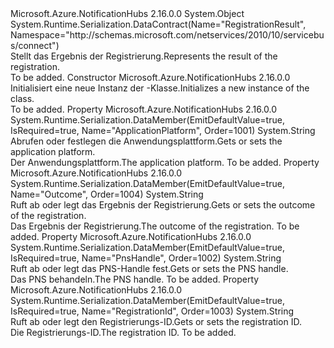 <Type Name="RegistrationResult" FullName="Microsoft.Azure.NotificationHubs.RegistrationResult">
  <TypeSignature Language="C#" Value="public sealed class RegistrationResult" />
  <TypeSignature Language="ILAsm" Value=".class public auto ansi sealed beforefieldinit RegistrationResult extends System.Object" />
  <TypeSignature Language="DocId" Value="T:Microsoft.Azure.NotificationHubs.RegistrationResult" />
  <TypeSignature Language="VB.NET" Value="Public NotInheritable Class RegistrationResult" />
  <TypeSignature Language="F#" Value="type RegistrationResult = class" />
  <AssemblyInfo>
    <AssemblyName>Microsoft.Azure.NotificationHubs</AssemblyName>
    <AssemblyVersion>2.16.0.0</AssemblyVersion>
  </AssemblyInfo>
  <Base>
    <BaseTypeName>System.Object</BaseTypeName>
  </Base>
  <Interfaces />
  <Attributes>
    <Attribute>
      <AttributeName>System.Runtime.Serialization.DataContract(Name="RegistrationResult", Namespace="http://schemas.microsoft.com/netservices/2010/10/servicebus/connect")</AttributeName>
    </Attribute>
  </Attributes>
  <Docs>
    <summary><span data-ttu-id="c9f8a-101">Stellt das Ergebnis der Registrierung.</span><span class="sxs-lookup"><span data-stu-id="c9f8a-101">Represents the result of the registration.</span></span></summary>
    <remarks>To be added.</remarks>
  </Docs>
  <Members>
    <Member MemberName=".ctor">
      <MemberSignature Language="C#" Value="public RegistrationResult ();" />
      <MemberSignature Language="ILAsm" Value=".method public hidebysig specialname rtspecialname instance void .ctor() cil managed" />
      <MemberSignature Language="DocId" Value="M:Microsoft.Azure.NotificationHubs.RegistrationResult.#ctor" />
      <MemberSignature Language="VB.NET" Value="Public Sub New ()" />
      <MemberType>Constructor</MemberType>
      <AssemblyInfo>
        <AssemblyName>Microsoft.Azure.NotificationHubs</AssemblyName>
        <AssemblyVersion>2.16.0.0</AssemblyVersion>
      </AssemblyInfo>
      <Parameters />
      <Docs>
        <summary><span data-ttu-id="c9f8a-102">Initialisiert eine neue Instanz der <see cref="T:Microsoft.Azure.NotificationHubs.RegistrationResult" />-Klasse.</span><span class="sxs-lookup"><span data-stu-id="c9f8a-102">Initializes a new instance of the <see cref="T:Microsoft.Azure.NotificationHubs.RegistrationResult" /> class.</span></span></summary>
        <remarks>To be added.</remarks>
      </Docs>
    </Member>
    <Member MemberName="ApplicationPlatform">
      <MemberSignature Language="C#" Value="public string ApplicationPlatform { get; set; }" />
      <MemberSignature Language="ILAsm" Value=".property instance string ApplicationPlatform" />
      <MemberSignature Language="DocId" Value="P:Microsoft.Azure.NotificationHubs.RegistrationResult.ApplicationPlatform" />
      <MemberSignature Language="VB.NET" Value="Public Property ApplicationPlatform As String" />
      <MemberSignature Language="F#" Value="member this.ApplicationPlatform : string with get, set" Usage="Microsoft.Azure.NotificationHubs.RegistrationResult.ApplicationPlatform" />
      <MemberType>Property</MemberType>
      <AssemblyInfo>
        <AssemblyName>Microsoft.Azure.NotificationHubs</AssemblyName>
        <AssemblyVersion>2.16.0.0</AssemblyVersion>
      </AssemblyInfo>
      <Attributes>
        <Attribute>
          <AttributeName>System.Runtime.Serialization.DataMember(EmitDefaultValue=true, IsRequired=true, Name="ApplicationPlatform", Order=1001)</AttributeName>
        </Attribute>
      </Attributes>
      <ReturnValue>
        <ReturnType>System.String</ReturnType>
      </ReturnValue>
      <Docs>
        <summary><span data-ttu-id="c9f8a-103">Abrufen oder festlegen die Anwendungsplattform.</span><span class="sxs-lookup"><span data-stu-id="c9f8a-103">Gets or sets the application platform.</span></span></summary>
        <value><span data-ttu-id="c9f8a-104">Der Anwendungsplattform.</span><span class="sxs-lookup"><span data-stu-id="c9f8a-104">The application platform.</span></span></value>
        <remarks>To be added.</remarks>
      </Docs>
    </Member>
    <Member MemberName="Outcome">
      <MemberSignature Language="C#" Value="public string Outcome { get; set; }" />
      <MemberSignature Language="ILAsm" Value=".property instance string Outcome" />
      <MemberSignature Language="DocId" Value="P:Microsoft.Azure.NotificationHubs.RegistrationResult.Outcome" />
      <MemberSignature Language="VB.NET" Value="Public Property Outcome As String" />
      <MemberSignature Language="F#" Value="member this.Outcome : string with get, set" Usage="Microsoft.Azure.NotificationHubs.RegistrationResult.Outcome" />
      <MemberType>Property</MemberType>
      <AssemblyInfo>
        <AssemblyName>Microsoft.Azure.NotificationHubs</AssemblyName>
        <AssemblyVersion>2.16.0.0</AssemblyVersion>
      </AssemblyInfo>
      <Attributes>
        <Attribute>
          <AttributeName>System.Runtime.Serialization.DataMember(EmitDefaultValue=true, Name="Outcome", Order=1004)</AttributeName>
        </Attribute>
      </Attributes>
      <ReturnValue>
        <ReturnType>System.String</ReturnType>
      </ReturnValue>
      <Docs>
        <summary><span data-ttu-id="c9f8a-105">Ruft ab oder legt das Ergebnis der Registrierung.</span><span class="sxs-lookup"><span data-stu-id="c9f8a-105">Gets or sets the outcome of the registration.</span></span></summary>
        <value><span data-ttu-id="c9f8a-106">Das Ergebnis der Registrierung.</span><span class="sxs-lookup"><span data-stu-id="c9f8a-106">The outcome of the registration.</span></span></value>
        <remarks>To be added.</remarks>
      </Docs>
    </Member>
    <Member MemberName="PnsHandle">
      <MemberSignature Language="C#" Value="public string PnsHandle { get; set; }" />
      <MemberSignature Language="ILAsm" Value=".property instance string PnsHandle" />
      <MemberSignature Language="DocId" Value="P:Microsoft.Azure.NotificationHubs.RegistrationResult.PnsHandle" />
      <MemberSignature Language="VB.NET" Value="Public Property PnsHandle As String" />
      <MemberSignature Language="F#" Value="member this.PnsHandle : string with get, set" Usage="Microsoft.Azure.NotificationHubs.RegistrationResult.PnsHandle" />
      <MemberType>Property</MemberType>
      <AssemblyInfo>
        <AssemblyName>Microsoft.Azure.NotificationHubs</AssemblyName>
        <AssemblyVersion>2.16.0.0</AssemblyVersion>
      </AssemblyInfo>
      <Attributes>
        <Attribute>
          <AttributeName>System.Runtime.Serialization.DataMember(EmitDefaultValue=true, IsRequired=true, Name="PnsHandle", Order=1002)</AttributeName>
        </Attribute>
      </Attributes>
      <ReturnValue>
        <ReturnType>System.String</ReturnType>
      </ReturnValue>
      <Docs>
        <summary><span data-ttu-id="c9f8a-107">Ruft ab oder legt das PNS-Handle fest.</span><span class="sxs-lookup"><span data-stu-id="c9f8a-107">Gets or sets the PNS handle.</span></span></summary>
        <value><span data-ttu-id="c9f8a-108">Das PNS behandeln.</span><span class="sxs-lookup"><span data-stu-id="c9f8a-108">The PNS handle.</span></span></value>
        <remarks>To be added.</remarks>
      </Docs>
    </Member>
    <Member MemberName="RegistrationId">
      <MemberSignature Language="C#" Value="public string RegistrationId { get; set; }" />
      <MemberSignature Language="ILAsm" Value=".property instance string RegistrationId" />
      <MemberSignature Language="DocId" Value="P:Microsoft.Azure.NotificationHubs.RegistrationResult.RegistrationId" />
      <MemberSignature Language="VB.NET" Value="Public Property RegistrationId As String" />
      <MemberSignature Language="F#" Value="member this.RegistrationId : string with get, set" Usage="Microsoft.Azure.NotificationHubs.RegistrationResult.RegistrationId" />
      <MemberType>Property</MemberType>
      <AssemblyInfo>
        <AssemblyName>Microsoft.Azure.NotificationHubs</AssemblyName>
        <AssemblyVersion>2.16.0.0</AssemblyVersion>
      </AssemblyInfo>
      <Attributes>
        <Attribute>
          <AttributeName>System.Runtime.Serialization.DataMember(EmitDefaultValue=true, IsRequired=true, Name="RegistrationId", Order=1003)</AttributeName>
        </Attribute>
      </Attributes>
      <ReturnValue>
        <ReturnType>System.String</ReturnType>
      </ReturnValue>
      <Docs>
        <summary><span data-ttu-id="c9f8a-109">Ruft ab oder legt den Registrierungs-ID.</span><span class="sxs-lookup"><span data-stu-id="c9f8a-109">Gets or sets the registration ID.</span></span></summary>
        <value><span data-ttu-id="c9f8a-110">Die Registrierungs-ID.</span><span class="sxs-lookup"><span data-stu-id="c9f8a-110">The registration ID.</span></span></value>
        <remarks>To be added.</remarks>
      </Docs>
    </Member>
  </Members>
</Type>